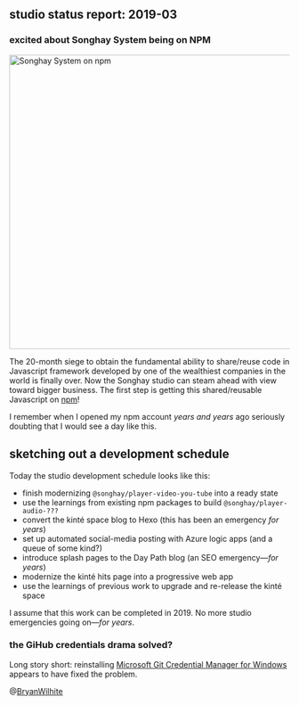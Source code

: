 ## studio status report: 2019-03

### excited about Songhay System being on NPM

<a data-flickr-embed="true"  href="https://www.flickr.com/photos/wilhite/33569352448/in/dateposted-public/" title="Songhay System on npm"><img src="https://farm8.staticflickr.com/7821/33569352448_26e910c124_c.jpg" width="800" height="528" alt="Songhay System on npm"></a><script async src="//embedr.flickr.com/assets/client-code.js" charset="utf-8"></script>

The 20-month siege to obtain the fundamental ability to share/reuse code in Javascript framework developed by one of the wealthiest companies in the world is finally over. Now the Songhay studio can steam ahead with view toward bigger business. The first step is getting this shared/reusable Javascript on [npm](https://www.npmjs.com/~rasx)!

I remember when I opened my npm account _years and years_ ago seriously doubting that I would see a day like this.

## sketching out a development schedule

Today the studio development schedule looks like this:

* finish modernizing `@songhay/player-video-you-tube` into a ready state
* use the learnings from existing npm packages to build `@songhay/player-audio-???`
* convert the kinté space blog to Hexo (this has been an emergency _for years_)
* set up automated social-media posting with Azure logic apps (and a queue of some kind?)
* introduce splash pages to the Day Path blog (an SEO emergency—_for years_)
* modernize the kinté hits page into a progressive web app
* use the learnings of previous work to upgrade and re-release the kinté space

I assume that this work can be completed in 2019. No more studio emergencies going on—_for years_.

### the GiHub credentials drama solved?

Long story short: reinstalling [Microsoft Git Credential Manager for Windows](https://github.com/Microsoft/Git-Credential-Manager-for-Windows/releases/latest) appears to have fixed the problem.

@[BryanWilhite](https://twitter.com/bryanwilhite)
